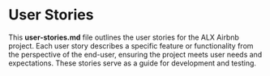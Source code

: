 # User Stories

This **user-stories.md** file outlines the user stories for the ALX Airbnb project. Each user story describes a specific feature or functionality from the perspective of the end-user, ensuring the project meets user needs and expectations. These stories serve as a guide for development and testing.